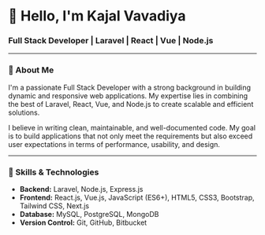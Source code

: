 # 👋 Hello, I'm Kajal Vavadiya

### Full Stack Developer | Laravel | React | Vue | Node.js

---

### 🚀 About Me

I'm a passionate Full Stack Developer with a strong background in building dynamic and responsive web applications. My expertise lies in combining the best of Laravel, React, Vue, and Node.js to create scalable and efficient solutions.

I believe in writing clean, maintainable, and well-documented code. My goal is to build applications that not only meet the requirements but also exceed user expectations in terms of performance, usability, and design.

---

### 💼 Skills & Technologies

- **Backend:** Laravel, Node.js, Express.js
- **Frontend:** React.js, Vue.js, JavaScript (ES6+), HTML5, CSS3, Bootstrap, Tailwind CSS, Next.js
- **Database:** MySQL, PostgreSQL, MongoDB
- **Version Control:** Git, GitHub, Bitbucket
